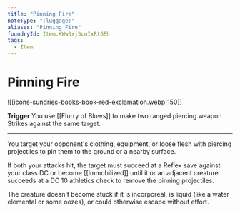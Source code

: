```yaml
---
title: "Pinning Fire"
noteType: ":luggage:"
aliases: "Pinning Fire"
foundryId: Item.KWw3xj3cnIxRtGEh
tags:
  - Item
---
```


# Pinning Fire
![[icons-sundries-books-book-red-exclamation.webp|150]]

**Trigger** You use [[Flurry of Blows]] to make two ranged piercing weapon Strikes against the same target.

* * *

You target your opponent's clothing, equipment, or loose flesh with piercing projectiles to pin them to the ground or a nearby surface.

If both your attacks hit, the target must succeed at a Reflex save against your class DC or become [[Immobilized]] until it or an adjacent creature succeeds at a DC 10 athletics check to remove the pinning projectiles.

The creature doesn't become stuck if it is incorporeal, is liquid (like a water elemental or some oozes), or could otherwise escape without effort.
